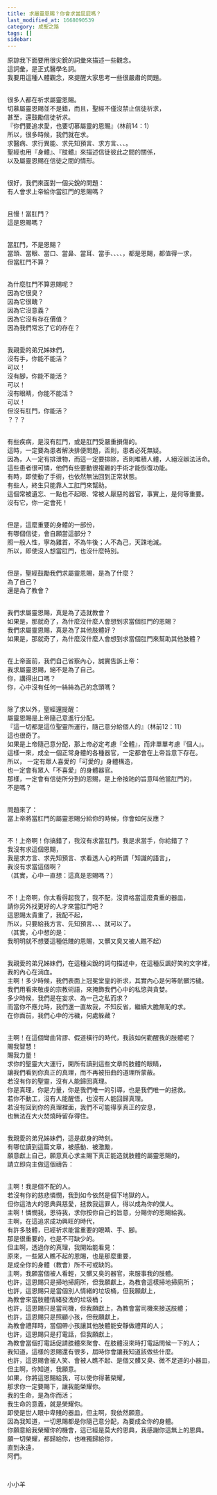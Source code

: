 ```yaml
---
title: 求屬靈恩賜？你會求當屁屁嗎？
last_modified_at: 1668090539
category: 成聖之路
tags: []
sidebar: 
---
```


<p>原諒我下面要用很尖銳的詞彙來描述一些觀念。<br/>
這詞彙，是正式醫學名詞。<br/>
我要用這種人體觀念，來提醒大家思考一些很嚴肅的問題。</p>
<p><br/>
很多人都在祈求屬靈恩賜。<br/>
切慕屬靈恩賜並不是錯，而且，聖經不僅沒禁止信徒祈求，<br/>
甚至，還鼓勵信徒祈求。<br/>
『你們要追求愛，也要切慕屬靈的恩賜』（林前14：1）<br/>
所以，很多時候，我們就在求。<br/>
求醫病、求行異能、求先知預言、求方言、、、。<br/>
聖經也用『身體』、『肢體』來描述信徒彼此之間的關係，<br/>
以及屬靈恩賜在信徒之間的情形。</p>
<p><br/>
很好，我們來面對一個尖銳的問題：<br/>
有人會求上帝給你當肛門的恩賜嗎？</p>
<p><br/>
且慢！當肛門？<br/>
這是恩賜嗎？</p>
<p><br/>
當肛門，不是恩賜？<br/>
當頭、當眼、當口、當鼻、當耳、當手、、、、，都是恩賜，都值得一求，<br/>
但當肛門不算？</p>
<p><br/>
為什麼肛門不算恩賜呢？<br/>
因為它很臭？<br/>
因為它很醜？<br/>
因為它沒意義？<br/>
因為它沒有存在價值？<br/>
因為我們常忘了它的存在？</p>
<p><br/>
我親愛的弟兄姊妹們，<br/>
沒有手，你能不能活？<br/>
可以！<br/>
沒有腳，你能不能活？<br/>
可以！<br/>
沒有眼睛，你能不能活？<br/>
可以！<br/>
但沒有肛門，你能活？<br/>
？？？</p>
<p><br/>
有些疾病，是沒有肛門，或是肛門受嚴重損傷的。<br/>
這時，一定要為患者解決排便問題，否則，患者必死無疑。<br/>
因為，人一定有排泄物，而這一定要排除，否則堆積人體，人絕沒辦法活命。<br/>
這些患者很可憐，他們有些要動很複雜的手術才能恢復功能。<br/>
有時，即使動了手術，也依然無法回到正常狀態。<br/>
有些人，終生只能靠人工肛門來幫助。<br/>
這個常被遺忘、一點也不起眼、常被人厭惡的器官，事實上，是何等重要。<br/>
沒有它，你一定會死！</p>
<p><br/>
但是，這麼重要的身體的一部份，<br/>
有哪個信徒，會自願當這部分？<br/>
照一般人性，寧為雞首，不為牛後；人不為己，天誅地滅。<br/>
所以，即使沒人想當肛門，也沒什麼特別。</p>
<p><br/>
但是，聖經鼓勵我們求屬靈恩賜，是為了什麼？<br/>
為了自己？<br/>
還是為了教會？</p>
<p><br/>
我們求屬靈恩賜，真是為了造就教會？<br/>
如果是，那就奇了，為什麼沒什麼人會想到求當個肛門的恩賜？<br/>
我們求屬靈恩賜，真是為了其他肢體好？<br/>
如果是，那就奇了，為什麼沒什麼人會想到求當個肛門來幫助其他肢體？</p>
<p><br/>
在上帝面前，我們自己省察內心，誠實告訴上帝：<br/>
我求屬靈恩賜，絕不是為了自己。<br/>
你，講得出口嗎？<br/>
你，心中沒有任何一絲絲為己的念頭嗎？</p>
<p><br/>
除了求以外，聖經還提醒：<br/>
屬靈恩賜是上帝隨己意進行分配。<br/>
『這一切都是這位聖靈所運行，隨己意分給個人的』（林前12：11）<br/>
這也很奇了。<br/>
如果是上帝隨己意分配，那上帝必定考慮『全體』，而非單單考慮『個人』。<br/>
這樣一來，成全一個正常身體的各種器官，一定都會在上帝旨意下存在。<br/>
所以， 一定有眾人喜愛的「可愛的」身體構造，<br/>
也一定會有眾人「不喜愛」的身體器官。<br/>
那樣，一定會有信徒所分到的恩賜，是上帝按祂的旨意叫他當肛門的，<br/>
不是嗎？</p>
<p><br/>
問題來了：<br/>
當上帝將當肛門的屬靈恩賜分給你的時候，你會如何反應？</p>
<p><br/>
不！上帝啊！你搞錯了，我沒有求當肛門，我是求當手，你給錯了？<br/>
我沒有求這個恩賜，<br/>
我是求方言、求先知預言、求看透人心的所謂「知識的語言」，<br/>
我沒有求當這個啊？<br/>
（其實，心中一直想：這真是恩賜嗎？）</p>
<p><br/>
不！上帝啊，你太看得起我了，我不配，沒資格當這麼貴重的器皿，<br/>
請你另外找更好的人才來當肛門吧？<br/>
這恩賜太貴重了，我配不起，<br/>
所以，只要給我方言、先知預言、、、就可以了。<br/>
（其實，心中想的是：<br/>
我明明就不想要這種低賤的恩賜，又髒又臭又被人瞧不起）</p>
<p><br/>
我親愛的弟兄姊妹們，在這種尖銳的詞句描述中，在這種反諷好笑的文字裡，<br/>
我的內心在淌血。<br/>
主啊！多少時候，我們表面上冠冕堂皇的祈求，其實內心是何等骯髒污穢。<br/>
我們用看來敬虔的宗教術語，來掩飾我們心中的私慾與貪婪。<br/>
多少時候，我們是在妄求、為一己之私而求？<br/>
而當你不應允時，我們還一直故我，不知反省，繼續大膽無恥的求。<br/>
在你面前，我們心中的污穢，何處躲藏？</p>
<p><br/>
主啊！在這個彎曲背謬、假道橫行的時代，我該如何勸醒我的肢體呢？<br/>
賜我智慧！<br/>
賜我力量！<br/>
求你的聖靈大大運行，開所有讀到這些文章的肢體的眼睛，<br/>
讓我們看到你真正的真理，而不再被扭曲的道理所蒙蔽。<br/>
若沒有你的聖靈，沒有人能歸回真理。<br/>
你是真理，你是力量，你是我們唯一的引導，也是我們唯一的拯救。<br/>
若你不動工，沒有人能醒悟，也沒有人能回歸真理。<br/>
若沒有回到你的真理裡面，我們不可能得享真正的安息，<br/>
也無法在大火焚燒時留存得住。</p>
<p><br/>
我親愛的弟兄姊妹們，這是獻身的時刻。<br/>
有哪位讀到這篇文章，被感動、被激勵，<br/>
願意獻上自己，願意真心求主賜下真正能造就肢體的屬靈恩賜的，<br/>
請立即向主做這個禱告：</p>
<p><br/>
主啊！我是個不配的人。<br/>
若沒有你的慈悲憐憫，我到如今依然是個下地獄的人。<br/>
但你這浩大的恩典與慈愛，拯救我這罪人，得以成為你的僕人。<br/>
主啊！憐憫我，恩待我，求你按你自己的旨意，分賜你的恩賜給我。<br/>
主啊，在這追求成功興旺的時代，<br/>
有許多肢體，已經祈求能當重要的眼睛、手、腳。<br/>
那是很重要的，也是不可缺少的。<br/>
但主啊，透過你的真理，我開始能看見：<br/>
原來，一些眾人瞧不起的恩賜，也是那麼重要，<br/>
是成全你的身體（教會）所不可或缺的。<br/>
主啊，我願當個被人看輕，又髒又臭的器官，來服事我的肢體。<br/>
也許，這恩賜只是掃地掃廁所，但我願獻上，為教會這樣掃地掃廁所；<br/>
也許，這恩賜只是當個別人情緒的垃圾桶，但我願獻上，<br/>
為教會來當肢體情緒發洩的垃圾桶；<br/>
也許，這恩賜只是當司機，但我願獻上，為教會當司機來接送肢體；<br/>
也許，這恩賜只是照顧小孩，但我願獻上，<br/>
為教會禮拜時，當個帶小孩讓其他肢體能安靜做禮拜的人；<br/>
也許，這恩賜只是打電話，但我願獻上，<br/>
為教會當個打電話促請肢體來聚會、在肢體沒來時打電話問候一下的人；<br/>
我知道，這樣的恩賜還有很多，屆時你會讓我知道該做些什麼。<br/>
也許，這恩賜會被人笑、會被人瞧不起、是個又髒又臭、微不足道的小器皿，<br/>
但主啊，你知道，我願意。<br/>
如果，你將這恩賜給我，可以使你得著榮耀，<br/>
那求你一定要賜下，讓我能榮耀你。<br/>
我的生命，是為你而活；<br/>
我生命的意義，就是榮耀你。<br/>
即使是世人眼中卑賤的器皿，但主啊，我依然願意。<br/>
因為我知道，一切恩賜都是你隨己意分配，為要成全你的身體。<br/>
你願意給我榮耀你的機會，這已經是莫大的恩典，我感謝你這無上的恩典。<br/>
願一切榮耀，都歸給你，也唯獨歸給你，<br/>
直到永遠，<br/>
阿們。</p>
<p> </p>
<p>小小羊</p>
<p> </p>
